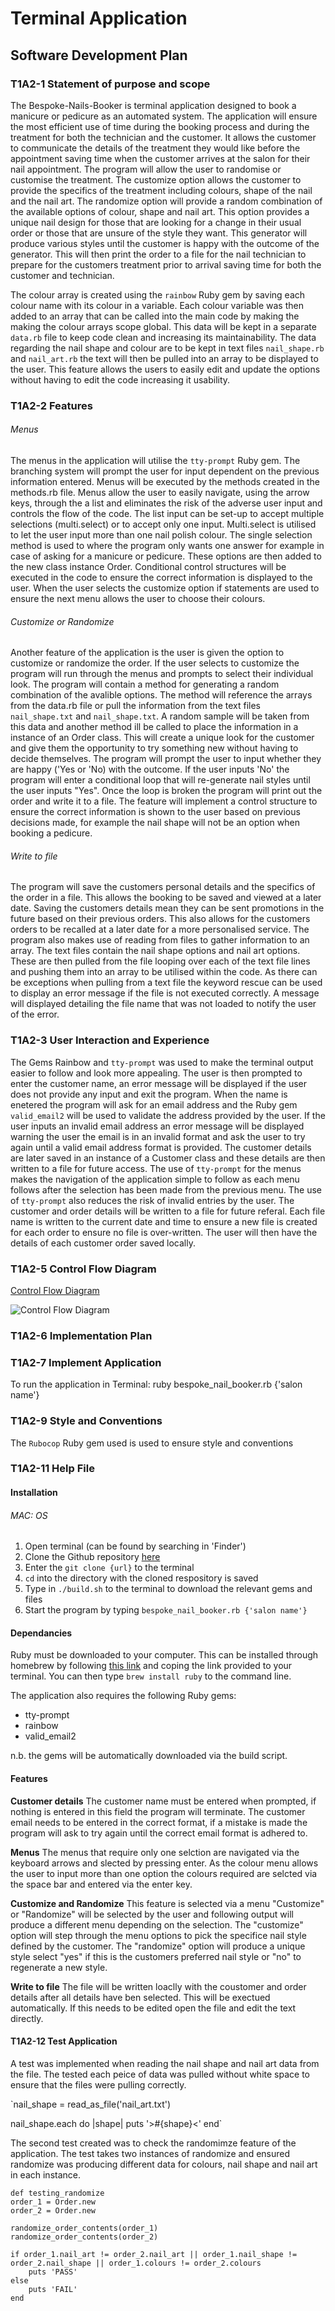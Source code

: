 # Terminal Application

## Software Development Plan 

### T1A2-1 Statement of purpose and scope

The Bespoke-Nails-Booker is terminal application designed to book a manicure or pedicure as an automated system. The application will ensure the most efficient use of time during the booking process and during the treatment for both the technician and the customer. It allows the customer to communicate the details of the treatment they would like before the appointment saving time when the customer arrives at the salon for their nail appointment. The program will allow the user to randomise or customise the treatment. The customize option allows the customer to provide the specifics of the treatment including colours, shape of the nail and the nail art. The randomize option will provide a random combination of the available options of colour, shape and nail art. This option provides a unique nail design for those that are looking for a change in their usual order or those that are unsure of the style they want. This generator will produce various styles until the customer is happy with the outcome of the generator. This will then print the order to a file for the nail technician to prepare for the customers treatment prior to arrival saving time for both the customer and technician.

The colour array is created using the `rainbow` Ruby gem by saving each colour name with its colour in a variable. Each colour variable was then added to an array that can be called into the main code by making the making the colour arrays scope global. This data will be kept in a separate `data.rb` file to keep code clean and increasing its maintainability. The data regarding the nail shape and colour are to be kept in text files `nail_shape.rb` and `nail_art.rb` the text will then be pulled into an array to be displayed to the user. This feature allows the users to easily edit and update the options without having to edit the code increasing it usability. 

### T1A2-2 Features
###### Menus
The menus in the application will utilise the `tty-prompt` Ruby gem. The branching system will prompt the user for input dependent on the previous information entered. Menus will be executed by the methods created in the methods.rb file. Menus allow the user to easily navigate, using the arrow keys, through the a list and eliminates the risk of the adverse user input and controls the flow of the code. The list input can be set-up to accept multiple selections (multi.select) or to accept only one input. Multi.select is utilised to let the user input more than one nail polish colour. The single selection method is used to where the program only wants one answer for example in case of asking for a manicure or pedicure. These options are then added to the new class instance Order. Conditional control structures will be executed in the code to ensure the correct information is displayed to the user. When the user selects the customize option if statements are used to ensure the next menu allows the user to choose their colours. 

###### Customize or Randomize
Another feature of the application is the user is given the option to customize or randomize the order. If the user selects to customize the program will run through the menus and prompts to select their individual look. The program will contain a method for generating a random combination of the avalible options. The method will reference the arrays from the data.rb file or pull the information from the text files `nail_shape.txt` and `nail_shape.txt`. A random sample will be taken from this data and another method ill be called to place the information in a instance of an Order class. This will create a unique look for the customer and give them the opportunity to try something new without having to decide themselves. The program will prompt the user to input whether they are happy ('Yes or 'No) with the outcome. If the user inputs 'No' the program will enter a conditional loop that will re-generate nail styles until the user inputs "Yes". Once the loop is broken the program will print out the order and write it to a file. The feature will implement a control structure to ensure the correct information is shown to the user based on previous decisions made, for example the nail shape will not be an option when booking a pedicure. 

###### Write to file 
The program will save the customers personal details and the specifics of the order in a file. This allows the booking to be saved and viewed at a later date. Saving the customers details mean they can be sent promotions in the future based on their previous orders. This also allows for the customers orders to be recalled at a later date for a more personalised service. The program also makes use of reading from files to gather information to an array. The text files contain the nail shape options and nail art options. These are then pulled from the file looping over each of the text file lines and pushing them into an array to be utilised within the code. As there can be exceptions when pulling from a text file the keyword rescue can be used to display an error message if the file is not executed correctly. A message will displayed detailing the file name that was not loaded to notify the user of the error. 

### T1A2-3 User Interaction and Experience

The Gems Rainbow and `tty-prompt` was used to make the terminal output easier to follow and look more appealing. The user is then prompted to enter the customer name, an error message will be displayed if the user does not provide any input and exit the program. When the name is enetered the program will ask for an email address and the Ruby gem `valid_email2` will be used to validate the address provided by the user. If the user inputs an invalid email address an error message will be displayed warning the user the email is in an invalid format and ask the user to try again until a valid email address format is provided. The customer details are later saved in an instance of a Customer class and these details are then written to a file for future access. The use of `tty-prompt` for the menus makes the navigation of the application simple to follow as each menu follows after the selection has been made from the previous menu. The use of `tty-prompt` also reduces the risk of invalid entries by the user. The customer and order details will be written to a file for future referal. Each file name is written to the current date and time to ensure a new file is created for each order to ensure no file is over-written. The user will then have the details of each customer order saved locally. 


### T1A2-5 Control Flow Diagram
[Control Flow Diagram](https://github.com/jadetyrer/terminal_application/blob/master/Control_flow_diagram.jpeg)

![Control Flow Diagram](https://github.com/jadetyrer/terminal_application/blob/master/Control_flow_diagram.jpeg)


### T1A2-6 Implementation Plan


### T1A2-7 Implement Application
To run the application in Terminal: ruby bespoke_nail_booker.rb {'salon name'}

### T1A2-9 Style and Conventions
The `Rubocop` Ruby gem used is used to ensure style and conventions

### T1A2-11 Help File

#### Installation

###### MAC: OS

1. Open terminal (can be found by searching in 'Finder')
2. Clone the Github repository [here](https://github.com/jadetyrer/terminal_application)
3. Enter the `git clone {url}` to the terminal
4. `cd` into the directory with the cloned respository is saved
5. Type in `./build.sh` to the terminal to download the relevant gems and files
6. Start the program by typing `bespoke_nail_booker.rb {'salon name'}` 

#### Dependancies 
Ruby must be downloaded to your computer. This can be installed through homebrew by following [this link](https://brew.sh/) and coping the link provided to your terminal. You can then type `brew install ruby` to the command line. 

The application also requires the following Ruby gems:
+ tty-prompt
+ rainbow
+ valid_email2

n.b. the gems will be automatically downloaded via the build script. 

#### Features

**Customer details**
The customer name must be entered when prompted, if nothing is entered in this field the program will terminate. The customer email needs to be entered in the correct format, if a mistake is made the program will ask to try again until the correct email format is adhered to.

**Menus** 
The menus that require only one selction are navigated via the keyboard arrows and slected by pressing enter. As the colour menu allows the user to input more than one option the colours required are selcted via the space bar and entered via the enter key. 


**Customize and Randomize** 
This feature is selected via a menu "Customize" or "Randomize" will be selected by the user and following output will produce a different menu depending on the selection. The "customize" option will step through the menu options to pick the specifice nail style defined by the customer. The "randomize" option will produce a unique style select "yes" if this is the customers preferred nail style or "no" to regenerate a new style. 

**Write to file**
The file will be written loaclly with the coustomer and order details after all details have ben selected. This will be exectued automatically. If this needs to be edited open the file and edit the text directly.

#### T1A2-12 Test Application

A test was implemented when reading the nail shape and nail art data from the file. The tested each peice of data was pulled without white space to ensure that the files were pulling correctly. 

`nail_shape = read_as_file('nail_art.txt')

nail_shape.each do |shape|
    puts '>#{shape}<'
end`

The second test created was to check the randomimze feature of the application. The test takes two instances of randomize and ensured randomize was producing different data for colours, nail shape and nail art in each instance. 

    def testing_randomize
    order_1 = Order.new
    order_2 = Order.new

    randomize_order_contents(order_1)
    randomize_order_contents(order_2)

    if order_1.nail_art != order_2.nail_art || order_1.nail_shape != order_2.nail_shape || order_1.colours != order_2.colours
        puts 'PASS'
    else 
        puts 'FAIL'
    end


